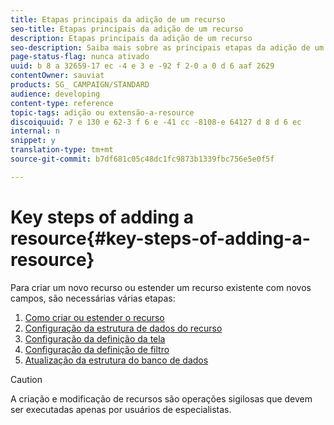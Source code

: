 ```yaml
---
title: Etapas principais da adição de um recurso
seo-title: Etapas principais da adição de um recurso
description: Etapas principais da adição de um recurso
seo-description: Saiba mais sobre as principais etapas da adição de um recurso no modelo de dados do Adobe Campaign.
page-status-flag: nunca ativado
uuid: b 8 a 32659-17 ec -4 e 3 e -92 f 2-0 a 0 d 6 aaf 2629
contentOwner: sauviat
products: SG_ CAMPAIGN/STANDARD
audience: developing
content-type: reference
topic-tags: adição ou extensão-a-resource
discoiquuid: 7 e 130 e 62-3 f 6 e -41 cc -8108-e 64127 d 8 d 6 ec
internal: n
snippet: y
translation-type: tm+mt
source-git-commit: b7df681c05c48dc1fc9873b1339fbc756e5e0f5f

---
```



# Key steps of adding a resource{#key-steps-of-adding-a-resource}

Para criar um novo recurso ou estender um recurso existente com novos campos, são necessárias várias etapas:

1. [Como criar ou estender o recurso](../../developing/using/creating-or-extending-the-resource.md)
1. [Configuração da estrutura de dados do recurso](../../developing/using/configuring-the-resource-s-data-structure.md)
1. [Configuração da definição da tela](../../developing/using/configuring-the-screen-definition.md)
1. [Configuração da definição de filtro](../../developing/using/configuring-filter-definition.md)
1. [Atualização da estrutura do banco de dados](../../developing/using/updating-the-database-structure.md)

>[!CAUTION]
>
>A criação e modificação de recursos são operações sigilosas que devem ser executadas apenas por usuários de especialistas.

